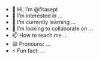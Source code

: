 - 👋 Hi, I’m @fitasept
- 👀 I’m interested in ...
- 🌱 I’m currently learning ...
- 💞️ I’m looking to collaborate on ...
- 📫 How to reach me ...
- 😄 Pronouns: ...
- ⚡ Fun fact: ...

<!---
fitasept/fitasept is a ✨ special ✨ repository because its `README.md` (this file) appears on your GitHub profile.
You can click the Preview link to take a look at your changes.
--->
